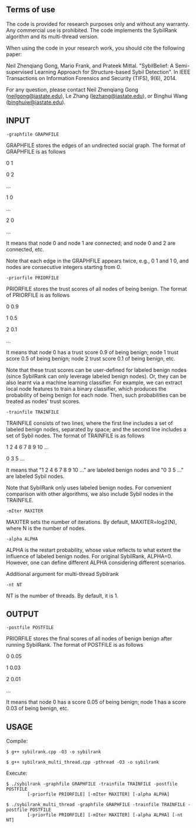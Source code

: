 
## Terms of use

The code is provided for research purposes only and without any warranty. Any commercial use is prohibited.
The code implements the SybilRank algorithm and its multi-thread version.

When using the code in your research work, you should cite the following paper:

Neil Zhenqiang Gong, Mario Frank, and Prateek Mittal. "SybilBelief: A Semi-supervised Learning Approach for Structure-based Sybil Detection". In IEEE Transactions on Information Forensics and Security (TIFS), 9(6), 2014. 

For any question, please contact Neil Zhenqiang Gong (neilgong@iastate.edu), Le Zhang (lezhang@iastate.edu), or Binghui Wang (binghuiw@iastate.edu).


## INPUT 
```
-graphfile GRAPHFILE
```
GRAPHFILE stores the edges of an undirected social graph. The format of GRAPHFILE is as follows

0 1

0 2

... 

1 0

...

2 0

...

It means that node 0 and node 1 are connected; and node 0 and 2 are connected, etc.

Note that each edge in the GRAPHFILE appears twice, e.g., 0 1 and 1 0, and nodes are consecutive integers starting from 0. 

```
-priorfile PRIORFILE
```
PRIORFILE stores the trust scores of all nodes of being benign. The format of PRIORFILE is as follows

0 0.9

1 0.5

2 0.1

...  

It means that node 0 has a trust score 0.9 of being benign; node 1 trust score 0.5 of being benign; node 2 trust score 0.1 of being benign, etc.

Note that these trust scores can be user-defined for labeled benign nodes (since SybilRank can only leverage labeled benign nodes). Or, they can be also learnt via a machine learning classifier. For example, we can extract local node features to train a binary classifier, which produces the probability of being benign for each node. Then, such probabilities can be treated as nodes' trust scores.

```
-trainfile TRAINFILE 
```
TRAINFILE consists of two lines, where the first line includes a set of labeled benign nodes, separated by space; and the second line includes a set of Sybil nodes. The format of TRAINFILE is as follows

1 2 4 6 7 8 9 10 ...

0 3 5 ...

It means that "1 2 4 6 7 8 9 10 ..." are labeled benign nodes and "0 3 5 ..." are labeled Sybil nodes.

Note that SybilRank only uses labeled benign nodes. For convenient comparison with other algorithms, we also include Sybil nodes in the TRAINFILE. 

```
-mIter MAXITER 
```
MAXITER sets the number of iterations. By default, MAXITER=log2(N), where N is the number of nodes.

```
-alpha ALPHA 
```
ALPHA is the restart probability, whose value reflects to what extent the influence of labeled benign nodes. 
For original SybilRank, ALPHA=0. However, one can define different ALPHA considering different scenarios.


Additional argument for multi-thread Sybilrank
```
-nt NT
```
NT is the number of threads. By default, it is 1.


## OUTPUT 
```
-postfile POSTFILE
```
PRIORFILE stores the final scores of all nodes of benign benign after running SybilRank. The format of POSTFILE is as follows

0 0.05

1 0.03

2 0.01

...  

It means that node 0 has a score 0.05 of being benign; node 1 has a score 0.03 of being benign, etc.


## USAGE 

Compile: 
```
$ g++ sybilrank.cpp -O3 -o sybilrank

$ g++ sybilrank_multi_thread.cpp -pthread -O3 -o sybilrank
```
Execute: 
```
$ ./sybilrank -graphfile GRAPHFILE -trainfile TRAINFILE -postfile POSTFILE 
		[-priorfile PRIORFILE] [-mIter MAXITER] [-alpha ALPHA]  
	
$ ./sybilrank_multi_thread -graphfile GRAPHFILE -trainfile TRAINFILE -postfile POSTFILE
		[-priorfile PRIORFILE] [-mIter MAXITER] [-alpha ALPHA] [-nt NT] 
```

